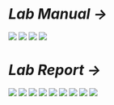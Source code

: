 # *Lab Manual →*

<img src="PNGs/Lab_05 - Binary Arithmetic-1.png">
<img src="PNGs/Lab_05 - Binary Arithmetic-2.png">
<img src="PNGs/Lab_05 - Binary Arithmetic-3.png">
<img src="PNGs/Lab_05 - Binary Arithmetic-4.png">

# *Lab Report →*
<img src="PNGs/LAB_Report_05 - Binary Arithmetic -1.png">
<img src="PNGs/LAB_Report_05 - Binary Arithmetic -2.png">
<img src="PNGs/LAB_Report_05 - Binary Arithmetic -3.png">
<img src="PNGs/LAB_Report_05 - Binary Arithmetic -4.png">
<img src="PNGs/LAB_Report_05 - Binary Arithmetic -5.png">
<img src="PNGs/LAB_Report_05 - Binary Arithmetic -6.png">
<img src="PNGs/LAB_Report_05 - Binary Arithmetic -7.png">
<img src="PNGs/LAB_Report_05 - Binary Arithmetic -8.png">
<img src="PNGs/LAB_Report_05 - Binary Arithmetic -9.png">
